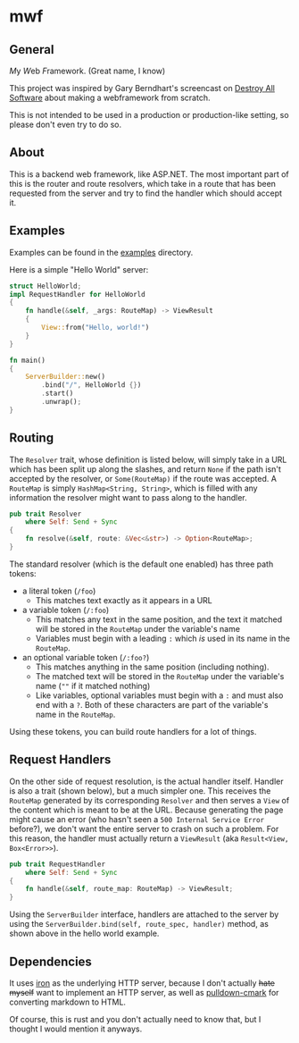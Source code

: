 mwf
===

General
---

*M*y *W*eb *F*ramework. (Great name, I know)

This project was inspired by Gary Berndhart's screencast on 
[Destroy All Software](https://www.destroyallsoftware.com/) about making a
webframework from scratch.

This is not intended to be used in a production or production-like setting, so
please don't even try to do so.

About
---

This is a backend web framework, like ASP.NET. The most important part of this
is the router and route resolvers, which take in a route that has been requested
from the server and try to find the handler which should accept it. 

Examples
---

Examples can be found in the [examples](examples) directory.

Here is a simple "Hello World" server:
```rust
struct HelloWorld;
impl RequestHandler for HelloWorld
{
    fn handle(&self, _args: RouteMap) -> ViewResult
    {
        View::from("Hello, world!")
    }
}

fn main()
{
    ServerBuilder::new()
        .bind("/", HelloWorld {})
        .start()
        .unwrap();
}
```

Routing
---

The `Resolver` trait, whose definition is listed below, will simply take in a
URL which has been split up along the slashes, and return `None` if the path
isn't accepted by the resolver, or `Some(RouteMap)` if the route was accepted.
A `RouteMap` is simply `HashMap<String, String>`, which is filled with any
information the resolver might want to pass along to the handler.
```rust
pub trait Resolver
    where Self: Send + Sync
{
    fn resolve(&self, route: &Vec<&str>) -> Option<RouteMap>;
}
```
The standard resolver (which is the default one enabled) has three path tokens:
* a literal token (`/foo`)
    * This matches text exactly as it appears in a URL
* a variable token (`/:foo`)
    * This matches any text in the same position, and the text it matched will
      be stored in the `RouteMap` under the variable's name
    * Variables must begin with a leading `:` which *is* used in its name in the
      `RouteMap`.
* an optional variable token (`/:foo?`)
    * This matches anything in the same position (including nothing).
    * The matched text will be stored in the `RouteMap` under the variable's
      name (`""` if it matched nothing)
    * Like variables, optional variables must begin with a `:` and must also end
      with a `?`. Both of these characters are part of the variable's name in
      the `RouteMap`.
      
Using these tokens, you can build route handlers for a lot of things.

Request Handlers
---

On the other side of request resolution, is the actual handler itself. Handler
is also a trait (shown below), but a much simpler one. This receives the
`RouteMap` generated by its corresponding `Resolver` and then serves a `View`
of the content which is meant to be at the URL. Because generating the page
might cause an error (who hasn't seen a `500 Internal Service Error` before?),
we don't want the entire server to crash on such a problem. For this reason, the
handler must actually return a `ViewResult` (aka `Result<View, Box<Error>>`).
```rust
pub trait RequestHandler
    where Self: Send + Sync
{
    fn handle(&self, route_map: RouteMap) -> ViewResult;
}
```

Using the `ServerBuilder` interface, handlers are attached to the server by
using the `ServerBuilder.bind(self, route_spec, handler)` method, as shown above
in the hello world example.

Dependencies
---

It uses  [iron](https://github.com/iron/iron/) as the underlying HTTP server, 
because I don't actually ~~hate myself~~ want to implement an HTTP server, as
 well as [pulldown-cmark](https://github.com/google/pulldown-cmark) for 
converting markdown to HTML.

Of course, this is rust and you don't actually need to know that, but I thought
I would mention it anyways.

